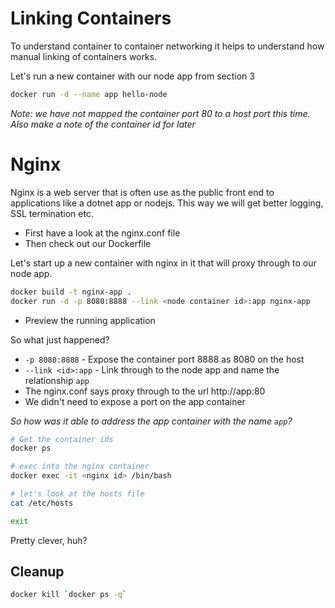 # Linking Containers

To understand container to container networking it helps to 
understand how manual linking of containers works.


Let's run a new container with our node app from section 3

```bash
docker run -d --name app hello-node
```

_Note: we have not mapped the container port 80 to a host port this
time. Also make a note of the container id for later_

# Nginx

Nginx is a web server that is often use as the public front end to 
applications like a dotnet app or nodejs. This way we will get better 
logging, SSL termination etc.

- First have a look at the nginx.conf file
- Then check out our Dockerfile

Let's start up a new container with nginx in it that will proxy through 
to our node app.

```bash
docker build -t nginx-app .
docker run -d -p 8080:8888 --link <node container id>:app nginx-app
```

- Preview the running application

 So what just happened?
 
 - `-p 8080:8888` - Expose the container port 8888 as 8080 on the host
 - `--link <id>:app` - Link through to the node app and name the relationship `app`
 - The nginx.conf says proxy through to the url http://app:80
 - We didn't need to expose a port on the app container

*So how was it able to address the app container with the name `app`?*

```bash
# Get the container ids
docker ps

# exec into the nginx container
docker exec -it <nginx id> /bin/bash

# let's look at the hosts file
cat /etc/hosts

exit
```

Pretty clever, huh?

## Cleanup 
```bash
docker kill `docker ps -q`
```
